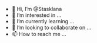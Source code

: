- 👋 Hi, I’m @Stasklana
- 👀 I’m interested in ...
- 🌱 I’m currently learning ...
- 💞️ I’m looking to collaborate on ...
- 📫 How to reach me ...

<!---
Stasklana/Stasklana is a ✨ special ✨ repository because its `README.md` (this file) appears on your GitHub profile.
You can click the Preview link to take a look at your changes.
--->

